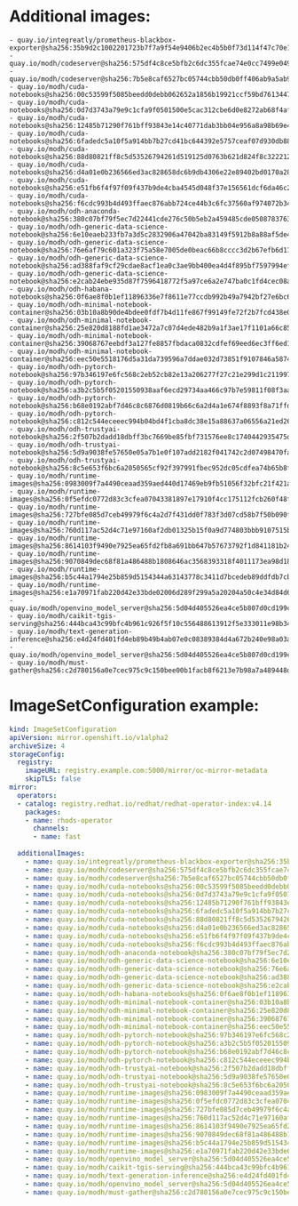 # Additional images:
    - quay.io/integreatly/prometheus-blackbox-exporter@sha256:35b9d2c1002201723b7f7a9f54e9406b2ec4b5b0f73d114f47c70e15956103b5
    - quay.io/modh/codeserver@sha256:575df4c8ce5bfb2c6dc355fcae74e0cc7499e0490f4d9deeb9788fe3aaa7f6d1
    - quay.io/modh/codeserver@sha256:7b5e8caf6527bc05744cbb50db0ff406ab9a5ab9baf93a0367319e58853d315e
    - quay.io/modh/cuda-notebooks@sha256:00c53599f5085beedd0debb062652a1856b19921ccf59bd76134471d24c3fa7d
    - quay.io/modh/cuda-notebooks@sha256:0d7d3743a79e9c1cfa9f0501500e5cac312cbe6d0e8272ab68f4af6e97327310
    - quay.io/modh/cuda-notebooks@sha256:12485b71290f761bff93843e14c40771dab3bb04e956a8a98b69e4b573c5f8ee
    - quay.io/modh/cuda-notebooks@sha256:6fadedc5a10f5a914bb7b27cd41bc644392e5757ceaf07d930db884112054265
    - quay.io/modh/cuda-notebooks@sha256:88d80821ff8c5d53526794261d519125d0763b621d824f8c3222127dab7b6cc8
    - quay.io/modh/cuda-notebooks@sha256:d4a01e0b236566ed3ac828658dc6b9db4306e22e89402bd0170a288a82c0e578
    - quay.io/modh/cuda-notebooks@sha256:e51fb6f4f97f09f437b9de4cba4545d048f37e156561dcf6da46c2369098e189
    - quay.io/modh/cuda-notebooks@sha256:f6cdc993b4d493ffaec876abb724ce44b3c6fc37560af974072b346e45ac1a3b
    - quay.io/modh/odh-anaconda-notebook@sha256:380c07bf79f5ec7d22441cde276c50b5eb2a459485cde05087837639a566ae3d
    - quay.io/modh/odh-generic-data-science-notebook@sha256:6e10eaeb233fb7a3d5c2832906a47042ba83149f5912b8a88af5de4b3b19af41
    - quay.io/modh/odh-generic-data-science-notebook@sha256:76e6af79c601a323f75a58e7005de0beac66b8cccc3d2b67efb6d11d85f0cfa1
    - quay.io/modh/odh-generic-data-science-notebook@sha256:ad388faf9cf29cdae8acf1ea0c3ae9bb400ea4d4f895bf7597994efb0c88c490
    - quay.io/modh/odh-generic-data-science-notebook@sha256:e2cab24ebe935d87f7596418772f5a97ce6a2e747ba0c1fd4cec08a728e99403
    - quay.io/modh/odh-habana-notebooks@sha256:0f6ae8f0b1ef11896336e7f8611e77ccdb992b49a7942bf27e6bc64d73205d05
    - quay.io/modh/odh-minimal-notebook-container@sha256:03b10a8b90de4bdee0fdf7b4d11fe867f99149fe72f2b7fcd438e0a1f29db3e2
    - quay.io/modh/odh-minimal-notebook-container@sha256:25e820d8188fd1ae3472a7c07d4ede482b9a1f3ae17f1101a66c85a735d17850
    - quay.io/modh/odh-minimal-notebook-container@sha256:39068767eebdf3a127fe8857fbdaca0832cdfef69eed6ec3ff6ed1858029420f
    - quay.io/modh/odh-minimal-notebook-container@sha256:eec50e5518176d5a31da739596a7ddae032d73851f9107846a587442ebd10a82
    - quay.io/modh/odh-pytorch-notebook@sha256:97b346197e6fc568c2eb52cb82e13a206277f27c21e299d1c211997f140f638b
    - quay.io/modh/odh-pytorch-notebook@sha256:a3b2c5b5f05201550938aaf6ecd29734aa466c97b7e59811f08f3aa953fc2908
    - quay.io/modh/odh-pytorch-notebook@sha256:b68e0192abf7d46c8c6876d0819b66c6a2d4a1e674f8893f8a71ffdcba96866c
    - quay.io/modh/odh-pytorch-notebook@sha256:c812c544eceeec994b04bd4f1cba8dc38e15a88637a06556a21ed26f808c4b4a
    - quay.io/modh/odh-trustyai-notebook@sha256:2f507b2dadd18dbff3bc7669be85fbf731576ee8c1740442935475d2f705b9c9
    - quay.io/modh/odh-trustyai-notebook@sha256:5d9a9038fe57650e05a7b1e0f107add2182f041742c2d07498470fa4e3a95306
    - quay.io/modh/odh-trustyai-notebook@sha256:8c5e653f6bc6a2050565cf92f397991fbec952dc05cdfea74b65b8fd3047c9d4
    - quay.io/modh/runtime-images@sha256:0983009f7a4490ceaad359aed440d17469eb9fb51056f32bfc21f421ae0da9e9
    - quay.io/modh/runtime-images@sha256:0f5efdc0772d83c3cfea07043381897e17910f4cc175112fcb260f48f102179e
    - quay.io/modh/runtime-images@sha256:727bfe085d7ceb49979f6c4a2d7f431dd0f783f3d07cd58b7f50b090f1a7d53f
    - quay.io/modh/runtime-images@sha256:760d117ac52d4c71e97160af2db01325b15f0a9d774803bbb9107515b0a24da7
    - quay.io/modh/runtime-images@sha256:8614103f9490e7925ea65fd2fb8a691bb647b57673792f1d841181b24d795f99
    - quay.io/modh/runtime-images@sha256:9070849dec68f81a486488b1808646ac3568393318f4011173ea98d188759b6f
    - quay.io/modh/runtime-images@sha256:b5c44a1794e25b859d5154344a63143778c3411d7bcedeb89ddfdb7cb9eec1c7
    - quay.io/modh/runtime-images@sha256:e1a70971fab220d42e33bde02006d289f299a5a20204a50c4e34d84d6cff71e1
    - quay.io/modh/openvino_model_server@sha256:5d04d405526ea4ce5b807d0cd199ccf7f71bab1228907c091e975efa770a4908
    - quay.io/modh/caikit-tgis-serving@sha256:444bca43c99bfc4b961c926f5f10c556488613912f5e333011e98b3407d76d00
    - quay.io/modh/text-generation-inference@sha256:e4d24fd401fd4eb89b49b4ab07e0c08389384d4a672b240e98a03ad7f9ef1c85
    - quay.io/modh/openvino_model_server@sha256:5d04d405526ea4ce5b807d0cd199ccf7f71bab1228907c091e975efa770a4908
    - quay.io/modh/must-gather@sha256:c2d780156a0e7cec975c9c150bee00b1facb8f6213e7b98a7a489448d76dfd94


# ImageSetConfiguration example:
```yaml
kind: ImageSetConfiguration
apiVersion: mirror.openshift.io/v1alpha2
archiveSize: 4
storageConfig:
  registry: 
    imageURL: registry.example.com:5000/mirror/oc-mirror-metadata
    skipTLS: false                       
mirror:
  operators:
  - catalog: registry.redhat.io/redhat/redhat-operator-index:v4.14
    packages:
    - name: rhods-operator
      channels:
      - name: fast
        
  additionalImages:   
    - name: quay.io/integreatly/prometheus-blackbox-exporter@sha256:35b9d2c1002201723b7f7a9f54e9406b2ec4b5b0f73d114f47c70e15956103b5
    - name: quay.io/modh/codeserver@sha256:575df4c8ce5bfb2c6dc355fcae74e0cc7499e0490f4d9deeb9788fe3aaa7f6d1
    - name: quay.io/modh/codeserver@sha256:7b5e8caf6527bc05744cbb50db0ff406ab9a5ab9baf93a0367319e58853d315e
    - name: quay.io/modh/cuda-notebooks@sha256:00c53599f5085beedd0debb062652a1856b19921ccf59bd76134471d24c3fa7d
    - name: quay.io/modh/cuda-notebooks@sha256:0d7d3743a79e9c1cfa9f0501500e5cac312cbe6d0e8272ab68f4af6e97327310
    - name: quay.io/modh/cuda-notebooks@sha256:12485b71290f761bff93843e14c40771dab3bb04e956a8a98b69e4b573c5f8ee
    - name: quay.io/modh/cuda-notebooks@sha256:6fadedc5a10f5a914bb7b27cd41bc644392e5757ceaf07d930db884112054265
    - name: quay.io/modh/cuda-notebooks@sha256:88d80821ff8c5d53526794261d519125d0763b621d824f8c3222127dab7b6cc8
    - name: quay.io/modh/cuda-notebooks@sha256:d4a01e0b236566ed3ac828658dc6b9db4306e22e89402bd0170a288a82c0e578
    - name: quay.io/modh/cuda-notebooks@sha256:e51fb6f4f97f09f437b9de4cba4545d048f37e156561dcf6da46c2369098e189
    - name: quay.io/modh/cuda-notebooks@sha256:f6cdc993b4d493ffaec876abb724ce44b3c6fc37560af974072b346e45ac1a3b
    - name: quay.io/modh/odh-anaconda-notebook@sha256:380c07bf79f5ec7d22441cde276c50b5eb2a459485cde05087837639a566ae3d
    - name: quay.io/modh/odh-generic-data-science-notebook@sha256:6e10eaeb233fb7a3d5c2832906a47042ba83149f5912b8a88af5de4b3b19af41
    - name: quay.io/modh/odh-generic-data-science-notebook@sha256:76e6af79c601a323f75a58e7005de0beac66b8cccc3d2b67efb6d11d85f0cfa1
    - name: quay.io/modh/odh-generic-data-science-notebook@sha256:ad388faf9cf29cdae8acf1ea0c3ae9bb400ea4d4f895bf7597994efb0c88c490
    - name: quay.io/modh/odh-generic-data-science-notebook@sha256:e2cab24ebe935d87f7596418772f5a97ce6a2e747ba0c1fd4cec08a728e99403
    - name: quay.io/modh/odh-habana-notebooks@sha256:0f6ae8f0b1ef11896336e7f8611e77ccdb992b49a7942bf27e6bc64d73205d05
    - name: quay.io/modh/odh-minimal-notebook-container@sha256:03b10a8b90de4bdee0fdf7b4d11fe867f99149fe72f2b7fcd438e0a1f29db3e2
    - name: quay.io/modh/odh-minimal-notebook-container@sha256:25e820d8188fd1ae3472a7c07d4ede482b9a1f3ae17f1101a66c85a735d17850
    - name: quay.io/modh/odh-minimal-notebook-container@sha256:39068767eebdf3a127fe8857fbdaca0832cdfef69eed6ec3ff6ed1858029420f
    - name: quay.io/modh/odh-minimal-notebook-container@sha256:eec50e5518176d5a31da739596a7ddae032d73851f9107846a587442ebd10a82
    - name: quay.io/modh/odh-pytorch-notebook@sha256:97b346197e6fc568c2eb52cb82e13a206277f27c21e299d1c211997f140f638b
    - name: quay.io/modh/odh-pytorch-notebook@sha256:a3b2c5b5f05201550938aaf6ecd29734aa466c97b7e59811f08f3aa953fc2908
    - name: quay.io/modh/odh-pytorch-notebook@sha256:b68e0192abf7d46c8c6876d0819b66c6a2d4a1e674f8893f8a71ffdcba96866c
    - name: quay.io/modh/odh-pytorch-notebook@sha256:c812c544eceeec994b04bd4f1cba8dc38e15a88637a06556a21ed26f808c4b4a
    - name: quay.io/modh/odh-trustyai-notebook@sha256:2f507b2dadd18dbff3bc7669be85fbf731576ee8c1740442935475d2f705b9c9
    - name: quay.io/modh/odh-trustyai-notebook@sha256:5d9a9038fe57650e05a7b1e0f107add2182f041742c2d07498470fa4e3a95306
    - name: quay.io/modh/odh-trustyai-notebook@sha256:8c5e653f6bc6a2050565cf92f397991fbec952dc05cdfea74b65b8fd3047c9d4
    - name: quay.io/modh/runtime-images@sha256:0983009f7a4490ceaad359aed440d17469eb9fb51056f32bfc21f421ae0da9e9
    - name: quay.io/modh/runtime-images@sha256:0f5efdc0772d83c3cfea07043381897e17910f4cc175112fcb260f48f102179e
    - name: quay.io/modh/runtime-images@sha256:727bfe085d7ceb49979f6c4a2d7f431dd0f783f3d07cd58b7f50b090f1a7d53f
    - name: quay.io/modh/runtime-images@sha256:760d117ac52d4c71e97160af2db01325b15f0a9d774803bbb9107515b0a24da7
    - name: quay.io/modh/runtime-images@sha256:8614103f9490e7925ea65fd2fb8a691bb647b57673792f1d841181b24d795f99
    - name: quay.io/modh/runtime-images@sha256:9070849dec68f81a486488b1808646ac3568393318f4011173ea98d188759b6f
    - name: quay.io/modh/runtime-images@sha256:b5c44a1794e25b859d5154344a63143778c3411d7bcedeb89ddfdb7cb9eec1c7
    - name: quay.io/modh/runtime-images@sha256:e1a70971fab220d42e33bde02006d289f299a5a20204a50c4e34d84d6cff71e1
    - name: quay.io/modh/openvino_model_server@sha256:5d04d405526ea4ce5b807d0cd199ccf7f71bab1228907c091e975efa770a4908
    - name: quay.io/modh/caikit-tgis-serving@sha256:444bca43c99bfc4b961c926f5f10c556488613912f5e333011e98b3407d76d00
    - name: quay.io/modh/text-generation-inference@sha256:e4d24fd401fd4eb89b49b4ab07e0c08389384d4a672b240e98a03ad7f9ef1c85
    - name: quay.io/modh/openvino_model_server@sha256:5d04d405526ea4ce5b807d0cd199ccf7f71bab1228907c091e975efa770a4908
    - name: quay.io/modh/must-gather@sha256:c2d780156a0e7cec975c9c150bee00b1facb8f6213e7b98a7a489448d76dfd94

```
